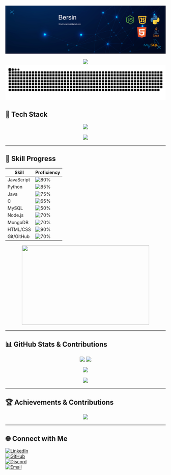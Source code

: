 ![banner](banner)

<div align="center">
  <img src="https://readme-typing-svg.herokuapp.com?font=Fira+Code&size=30&pause=1000&color=00FFFF&width=500&lines=👋+Hi+there,+I'm+Bersin+S!;Welcome+to+my+GitHub!+🚀" />
</div>

<picture>
  <source media="(prefers-color-scheme: dark)" srcset="https://raw.githubusercontent.com/bersinberz/bersinberz/output/github-snake-dark.svg" />
  <source media="(prefers-color-scheme: light)" srcset="https://raw.githubusercontent.com/bersinberz/bersinberz/output/github-snake.svg" />
  <img alt="github-snake" src="https://raw.githubusercontent.com/bersinberz/bersinberz/output/github-snake.svg" />
</picture>

## 🚀 Tech Stack

<p align="center">
<img src="https://readme-typing-svg.herokuapp.com?font=Fira+Code&size=22&pause=1000&color=0077B6&width=700&lines=🤖+Machine+Learning+Engineer+%7C+Software+Developer;🚀+Backend+Enthusiast+%7C+Tech+Innovator;⚡+Building+Scalable+and+Efficient+Solutions!" />
</p>

<p align="center">
<img src="https://skillicons.dev/icons?i=java,python,javascript,nodejs,mongodb,firebase,github,c,mysql,linux,html,react,git,css,express" />
</p>

---

## 🎯 Skill Progress

| Skill          | Proficiency |
|---------------|------------|
| JavaScript    | ![80%](https://img.shields.io/badge/JavaScript-80%25-yellow) |
| Python        | ![85%](https://img.shields.io/badge/Python-85%25-blue) |
| Java          | ![75%](https://img.shields.io/badge/Java-75%25-red) |
| C             | ![65%](https://img.shields.io/badge/C-65%25-lightgrey) |
| MySQL         | ![50%](https://img.shields.io/badge/MySQL-50%25-blue) |
| Node.js       | ![70%](https://img.shields.io/badge/Node.js-70%25-green) |
| MongoDB       | ![70%](https://img.shields.io/badge/MongoDB-70%25-brightgreen) |
| HTML/CSS      | ![90%](https://img.shields.io/badge/HTML%2FCSS-90%25-orange) |
| Git/GitHub    | ![70%](https://img.shields.io/badge/Git%2FGitHub-70%25-lightgrey) |

<p align="center">
  <img src="https://media.giphy.com/media/qgQUggAC3Pfv687qPC/giphy.gif" width="400" height="250"/>
</p>

---

## 📊 GitHub Stats & Contributions

<p align="center">
  <img src="https://github-readme-stats.vercel.app/api?username=bersinberz&show_icons=true&theme=radical&count_private=true" height="180em"/>
  <img src="https://github-readme-streak-stats.herokuapp.com/?user=bersinberz&theme=radical" height="180em"/>
</p>

<p align="center">
  <img src="https://github-readme-stats.vercel.app/api/top-langs/?username=bersinberz&layout=compact&theme=radical" height="150em"/>
</p>

<p align="center">
  <img src="https://github-readme-activity-graph.vercel.app/graph?username=bersinberz&theme=radical&area=true&hide_border=true&bg_color=00000000" />
</p>

---

## 🏆 Achievements & Contributions

<p align="center">
  <img src="https://github-profile-trophy.vercel.app/?username=bersinberz&theme=radical&column=6" />
</p>

---

## 🌐 Connect with Me  

[![LinkedIn](https://img.shields.io/badge/LinkedIn-0A66C2?style=for-the-badge&logo=linkedin&logoColor=white)](https://www.linkedin.com/in/bersins/)  
[![GitHub](https://img.shields.io/badge/GitHub-181717?style=for-the-badge&logo=github&logoColor=white)](https://github.com/Bersinberz)  
[![Discord](https://img.shields.io/badge/Discord-5865F2?style=for-the-badge&logo=discord&logoColor=white)](https://discord.com/users/Spidy)  
[![Email](https://img.shields.io/badge/Email-D14836?style=for-the-badge&logo=gmail&logoColor=white)](mailto:bersinberz04@gmail.com)  
